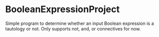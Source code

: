 # BooleanExpressionProject
Simple program to determine whether an input Boolean expression is a tautology or not. Only supports not, and, or connectives for now.
